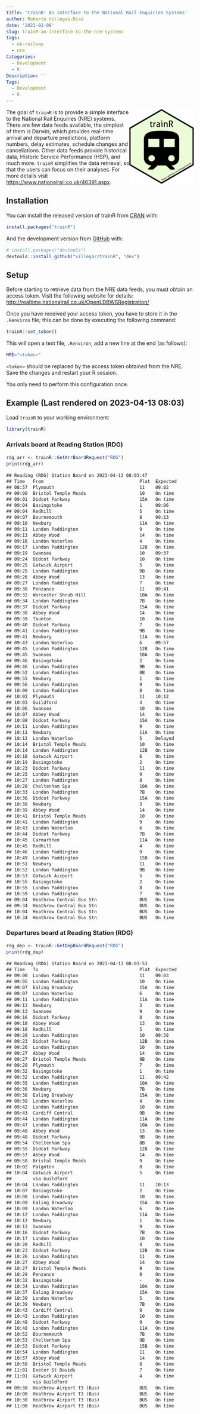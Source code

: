```yaml
---
title: 'trainR: An Interface to the National Rail Enquiries Systems'
author: Roberto Villegas-Diaz
date: '2021-02-08'
slug: trainR-an-interface-to-the-nre-systems
tags:
  - uk-railway
  - nre
Categories:
  - Development
  - R
Description: ''
Tags:
  - Development
  - R
---
```


<img src="https://raw.githubusercontent.com/villegar/trainR/main/inst/images/logo.png" alt="logo" align="right" height=200px/>

The goal of `trainR` is to provide a simple interface to the 
National Rail Enquiries (NRE) systems. There are few data feeds 
available, the simplest of them is Darwin, which provides real-time 
arrival and departure predictions, platform numbers, delay estimates, 
schedule changes and cancellations. Other data feeds provide historical 
data, Historic Service Performance (HSP), and much more. `trainR` 
simplifies the data retrieval, so that the users can focus on their 
analyses. For more details visit 
https://www.nationalrail.co.uk/46391.aspx.

## Installation

You can install the released version of trainR from [CRAN](https://CRAN.R-project.org) with:

``` r
install.packages("trainR")
```

And the development version from [GitHub](https://github.com/) with:

``` r
# install.packages("devtools")
devtools::install_github("villegar/trainR", "dev")
```

## Setup
Before starting to retrieve data from the NRE data feeds, you must obtain an access token. 
Visit the following website for details: http://realtime.nationalrail.co.uk/OpenLDBWSRegistration/

Once you have received your access token, you have to store it in the `.Renviron` file; this can be 
done by executing the following command:


```r
trainR::set_token()
```

This will open a text file, `.Renviron`, add a new line at the end (as follows):

```bash
NRE="<token>"
```

`<token>` should be replaced by the access token obtained from the NRE. Save the changes and restart 
your R session.

You only need to perform this configuration once.

## Example (Last rendered on 2023-04-13 08:03)

Load `trainR` to your working environment:

```r
library(trainR)
```

### Arrivals board at Reading Station (RDG)


```r
rdg_arr <- trainR::GetArrBoardRequest("RDG")
print(rdg_arr)
```

```
## Reading (RDG) Station Board on 2023-04-13 08:03:47
## Time   From                                    Plat  Expected
## 08:57  Plymouth                                11    09:02
## 09:00  Bristol Temple Meads                    10    On time
## 09:01  Didcot Parkway                          15A   On time
## 09:04  Basingstoke                             1     09:06
## 09:04  Redhill                                 5     On time
## 09:07  Bournemouth                             8     09:13
## 09:10  Newbury                                 11A   On time
## 09:11  London Paddington                       9     On time
## 09:13  Abbey Wood                              14    On time
## 09:16  London Waterloo                         4     On time
## 09:17  London Paddington                       12B   On time
## 09:19  Swansea                                 10    09:37
## 09:24  Didcot Parkway                          10    On time
## 09:25  Gatwick Airport                         5     On time
## 09:25  London Paddington                       9B    On time
## 09:26  Abbey Wood                              13    On time
## 09:27  London Paddington                       7     On time
## 09:30  Penzance                                11    09:41
## 09:32  Worcester Shrub Hill                    10A   On time
## 09:34  London Paddington                       7B    On time
## 09:37  Didcot Parkway                          15A   On time
## 09:38  Abbey Wood                              14    On time
## 09:39  Taunton                                 10    On time
## 09:40  Didcot Parkway                          7     On time
## 09:41  London Paddington                       9B    On time
## 09:41  Newbury                                 11A   On time
## 09:43  London Waterloo                         6     09:57
## 09:45  London Paddington                       12B   On time
## 09:45  Swansea                                 10A   On time
## 09:46  Basingstoke                             2     On time
## 09:46  London Paddington                       9B    On time
## 09:52  London Paddington                       8B    On time
## 09:55  Newbury                                 1     On time
## 09:56  London Paddington                       9     On time
## 10:00  London Paddington                       8     On time
## 10:02  Plymouth                                11    10:12
## 10:03  Guildford                               4     On time
## 10:06  Swansea                                 10    On time
## 10:07  Abbey Wood                              14    On time
## 10:08  Didcot Parkway                          15A   On time
## 10:11  London Paddington                       9     On time
## 10:11  Newbury                                 11A   On time
## 10:12  London Waterloo                         5     Delayed
## 10:14  Bristol Temple Meads                    10    On time
## 10:14  London Paddington                       12B   On time
## 10:18  Gatwick Airport                         6     On time
## 10:19  Basingstoke                             2     On time
## 10:23  Didcot Parkway                          11    On time
## 10:25  London Paddington                       9     On time
## 10:27  London Paddington                       8     On time
## 10:28  Cheltenham Spa                          10A   On time
## 10:33  London Paddington                       7B    On time
## 10:36  Didcot Parkway                          15A   On time
## 10:38  Newbury                                 3     On time
## 10:39  Abbey Wood                              14    On time
## 10:41  Bristol Temple Meads                    10    On time
## 10:41  London Paddington                       9     On time
## 10:43  London Waterloo                         6     On time
## 10:44  Didcot Parkway                          7B    On time
## 10:45  Carmarthen                              11A   On time
## 10:45  Redhill                                 4     On time
## 10:46  London Paddington                       9     On time
## 10:49  London Paddington                       15B   On time
## 10:51  Newbury                                 11    On time
## 10:52  London Paddington                       9B    On time
## 10:53  Gatwick Airport                         5     On time
## 10:55  Basingstoke                             2     On time
## 10:55  London Paddington                       8     On time
## 10:59  London Paddington                       7     On time
## 09:04  Heathrow Central Bus Stn                BUS   On time
## 09:34  Heathrow Central Bus Stn                BUS   On time
## 10:04  Heathrow Central Bus Stn                BUS   On time
## 10:34  Heathrow Central Bus Stn                BUS   On time
```

### Departures board at Reading Station (RDG)


```r
rdg_dep <- trainR::GetDepBoardRequest("RDG")
print(rdg_dep)
```

```
## Reading (RDG) Station Board on 2023-04-13 08:03:53
## Time   To                                      Plat  Expected
## 09:00  London Paddington                       11    09:03
## 09:05  London Paddington                       10    On time
## 09:07  Ealing Broadway                         15A   On time
## 09:07  London Waterloo                         6     On time
## 09:11  London Paddington                       11A   On time
## 09:13  Newbury                                 3     On time
## 09:13  Swansea                                 9     On time
## 09:16  Didcot Parkway                          8     On time
## 09:18  Abbey Wood                              13    On time
## 09:18  Redhill                                 5     On time
## 09:20  London Paddington                       10    09:38
## 09:23  Didcot Parkway                          12B   On time
## 09:26  London Paddington                       10    On time
## 09:27  Abbey Wood                              14    On time
## 09:27  Bristol Temple Meads                    9B    On time
## 09:29  Plymouth                                7     On time
## 09:32  Basingstoke                             1     On time
## 09:32  London Paddington                       11    09:42
## 09:35  London Paddington                       10A   On time
## 09:36  Newbury                                 7B    On time
## 09:38  Ealing Broadway                         15A   On time
## 09:39  London Waterloo                         4     On time
## 09:42  London Paddington                       10    On time
## 09:43  Cardiff Central                         9B    On time
## 09:44  London Paddington                       11A   On time
## 09:47  London Paddington                       10A   On time
## 09:48  Abbey Wood                              13    On time
## 09:48  Didcot Parkway                          9B    On time
## 09:54  Cheltenham Spa                          8B    On time
## 09:55  Didcot Parkway                          12B   On time
## 09:57  Abbey Wood                              14    On time
## 09:58  Bristol Temple Meads                    9     On time
## 10:02  Paignton                                8     On time
## 10:04  Gatwick Airport                         5     On time
##        via Guildford                           
## 10:04  London Paddington                       11    10:13
## 10:07  Basingstoke                             2     On time
## 10:08  London Paddington                       10    On time
## 10:09  Ealing Broadway                         15A   On time
## 10:09  London Waterloo                         6     On time
## 10:12  London Paddington                       11A   On time
## 10:12  Newbury                                 1     On time
## 10:13  Swansea                                 9     On time
## 10:16  Didcot Parkway                          7B    On time
## 10:17  London Paddington                       10    On time
## 10:20  Redhill                                 4     On time
## 10:23  Didcot Parkway                          12B   On time
## 10:26  London Paddington                       11    On time
## 10:27  Abbey Wood                              14    On time
## 10:27  Bristol Temple Meads                    9     On time
## 10:29  Penzance                                8     On time
## 10:32  Basingstoke                             -     On time
## 10:34  London Paddington                       10A   On time
## 10:37  Ealing Broadway                         15A   On time
## 10:39  London Waterloo                         5     On time
## 10:39  Newbury                                 7B    On time
## 10:43  Cardiff Central                         9     On time
## 10:43  London Paddington                       10    On time
## 10:48  Didcot Parkway                          9     On time
## 10:48  London Paddington                       11A   On time
## 10:52  Bournemouth                             7B    On time
## 10:53  Cheltenham Spa                          9B    On time
## 10:53  Didcot Parkway                          15B   On time
## 10:54  London Paddington                       11    On time
## 10:57  Abbey Wood                              14    On time
## 10:58  Bristol Temple Meads                    8     On time
## 11:01  Exeter St Davids                        7     On time
## 11:01  Gatwick Airport                         4     On time
##        via Guildford                           
## 09:30  Heathrow Airport T3 (Bus)               BUS   On time
## 10:00  Heathrow Airport T3 (Bus)               BUS   On time
## 10:30  Heathrow Airport T3 (Bus)               BUS   On time
## 11:00  Heathrow Airport T3 (Bus)               BUS   On time
```
